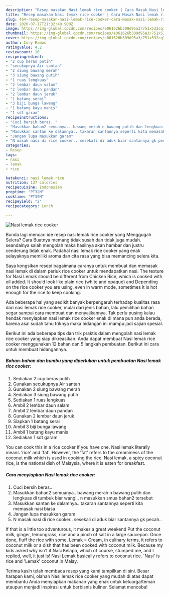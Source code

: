 ```yaml
---
description: "Resep masakan Nasi lemak rice cooker | Cara Masak Nasi lemak rice cooker Yang Sempurna"
title: "Resep masakan Nasi lemak rice cooker | Cara Masak Nasi lemak rice cooker Yang Sempurna"
slug: 464-resep-masakan-nasi-lemak-rice-cooker-cara-masak-nasi-lemak-rice-cooker-yang-sempurna
date: 2020-07-17T21:32:40.900Z
image: https://img-global.cpcdn.com/recipes/e061626b309d95a3/751x532cq70/nasi-lemak-rice-cooker-foto-resep-utama.jpg
thumbnail: https://img-global.cpcdn.com/recipes/e061626b309d95a3/751x532cq70/nasi-lemak-rice-cooker-foto-resep-utama.jpg
cover: https://img-global.cpcdn.com/recipes/e061626b309d95a3/751x532cq70/nasi-lemak-rice-cooker-foto-resep-utama.jpg
author: Cory Ramos
ratingvalue: 4.2
reviewcount: 10
recipeingredient:
- "2 cup beras putih"
- "secukupnya Air santan"
- "2 siung bawang merah"
- "3 siung bawang putih"
- "1 ruas lengkuas"
- "2 lembar daun salam"
- "2 lembar daun pandan"
- "2 lembar daun jeruk"
- "1 batang serai"
- "3 biji bunga lawang"
- "1 batang kayu manis"
- "1 sdt garam"
recipeinstructions:
- "Cuci bersih beras.."
- "Masukkan bahan2 semuanya.. bawang merah n bawang putih dan lengkuas di tumbuk biar wangi.. n masukkan smua bahan2 tersebut"
- "Masukkan santan ke dalamnya.. takaran santannya seperti kita memasak nasi biasa"
- "Jangan lupa masukkan garam"
- "N masak nasi di rice cooker.. sesekali di aduk biar santannya gk pecah.."
categories:
- Resep
tags:
- nasi
- lemak
- rice

katakunci: nasi lemak rice 
nutrition: 137 calories
recipecuisine: Indonesian
preptime: "PT32M"
cooktime: "PT39M"
recipeyield: "2"
recipecategory: Lunch

---
```



![Nasi lemak rice cooker](https://img-global.cpcdn.com/recipes/e061626b309d95a3/751x532cq70/nasi-lemak-rice-cooker-foto-resep-utama.jpg)

Bunda lagi mencari ide resep nasi lemak rice cooker yang Menggugah Selera? Cara Buatnya memang tidak susah dan tidak juga mudah. seandainya salah mengolah maka hasilnya akan hambar dan justru cenderung tidak enak. Padahal nasi lemak rice cooker yang enak selayaknya memiliki aroma dan cita rasa yang bisa memancing selera kita.

Saya kongsikan resepi bagaimana caranya untuk membuat dan memasak nasi lemak di dalam periuk rice cooker untuk mendapatkan nasi. The texture for Nasi Lemak should be different from Chicken Rice, which is cooked with oil added. It should look like plain rice (white and opaque) and Depending on the rice cooker you are using, even in warm mode, sometimes it is hot enough for the rice to keep cooking.

Ada beberapa hal yang sedikit banyak berpengaruh terhadap kualitas rasa dari nasi lemak rice cooker, mulai dari jenis bahan, lalu pemilihan bahan segar sampai cara membuat dan menyajikannya. Tak perlu pusing kalau hendak menyiapkan nasi lemak rice cooker enak di mana pun anda berada, karena asal sudah tahu triknya maka hidangan ini mampu jadi sajian spesial.


Berikut ini ada beberapa tips dan trik praktis dalam mengolah nasi lemak rice cooker yang siap dikreasikan. Anda dapat membuat Nasi lemak rice cooker menggunakan 12 bahan dan 5 langkah pembuatan. Berikut ini cara untuk membuat hidangannya.

<!--inarticleads1-->

##### Bahan-bahan dan bumbu yang diperlukan untuk pembuatan Nasi lemak rice cooker:

1. Sediakan 2 cup beras putih
1. Gunakan secukupnya Air santan
1. Gunakan 2 siung bawang merah
1. Sediakan 3 siung bawang putih
1. Sediakan 1 ruas lengkuas
1. Ambil 2 lembar daun salam
1. Ambil 2 lembar daun pandan
1. Gunakan 2 lembar daun jeruk
1. Siapkan 1 batang serai
1. Ambil 3 biji bunga lawang
1. Ambil 1 batang kayu manis
1. Sediakan 1 sdt garam


You can cook this in a rice cooker if you have one. Nasi lemak literally means &#39;rice&#39; and &#39;fat&#39;. However, the &#39;fat&#39; refers to the creaminess of the coconut milk which is used in cooking the rice. Nasi lemak, a spicy coconut rice, is the national dish of Malaysia, where it is eaten for breakfast. 

<!--inarticleads2-->

##### Cara menyiapkan Nasi lemak rice cooker:

1. Cuci bersih beras..
1. Masukkan bahan2 semuanya.. bawang merah n bawang putih dan lengkuas di tumbuk biar wangi.. n masukkan smua bahan2 tersebut
1. Masukkan santan ke dalamnya.. takaran santannya seperti kita memasak nasi biasa
1. Jangan lupa masukkan garam
1. N masak nasi di rice cooker.. sesekali di aduk biar santannya gk pecah..


If that is a little too adventurous, it makes a great weekend Put the coconut milk, ginger, lemongrass, rice and a pinch of salt in a large saucepan. Once done, fluff the rice with some. Lemak = Cream, in culinary terms, it refers to coconut milk or a dish that has been cooked with coconut milk. Because my kids asked why isn&#39;t it Nasi Kelapa, which of course, stumped me, and I replied, well, it just is! Nasi Lemak basically refers to coconut rice. &#39;Nasi&#39; is rice and &#39;Lemak&#39; coconut in Malay. 

Terima kasih telah membaca resep yang kami tampilkan di sini. Besar harapan kami, olahan Nasi lemak rice cooker yang mudah di atas dapat membantu Anda menyiapkan makanan yang enak untuk keluarga/teman ataupun menjadi inspirasi untuk berbisnis kuliner. Selamat mencoba!
